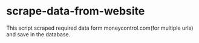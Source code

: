 # scrape-data-from-website
This script scraped required data form moneycontrol.com(for multiple urls) and save in the database.
